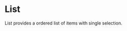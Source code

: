 # List

List provides a ordered list of items with single selection.

<script>
    import Example from '../_examples/ListExamples.svelte';
</script>

<Example />
